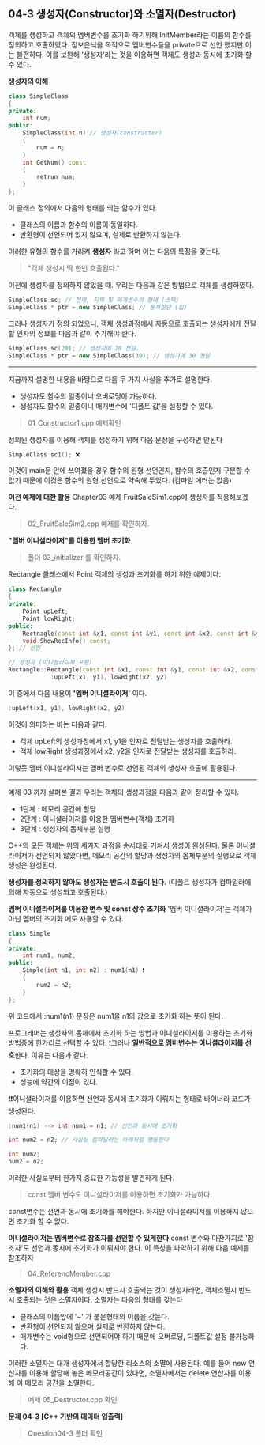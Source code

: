 04-3 생성자(Constructor)와 소멸자(Destructor)
---

객체를 생성하고 객체의 멤버변수를 초기화 하기위해 InitMember라는 이름의 함수를 정의하고 호출하였다.  정보은닉을 목적으로 멤버변수들을 private으로 선언 했지만 이는 불편하다. 이를 보완해 '생성자'라는 것을 이용하면 객체도 생성과 동시에 초기화 할 수 있다.

**생성자의 이해**
``` C++
class SimpleClass
{
private:
    int num;
public:
    SimpleClass(int n) // 생성자(constructor)
    {
        num = n;
    }
    int GetNum() const
    {
        retrun num;
    }
};
```
이 클래스 정의에서 다음의 형태를 띄는 함수가 있다.
* 클래스의 이름과 함수의 이름이 동일하다.
* 반환형이 선언되어 있지 않으며, 실제로 반환하지 않는다.

이러한 유형의 함수를 가리켜 **생성자** 라고 하며 이는 다음의 특징을 갖는다.
> "객체 생성시 딱 한번 호출된다."

이전에 생성자를 정의하지 않았을 때. 우리는 다음과 같은 방법으로 객체를 생성하였다.
``` C++
SimpleClass sc; // 전역, 지역 및 매개변수의 형태 (스택)
SimpleClass * ptr = new SimpleClass; // 동적할당 (힙)
```
그러나 생성자가 정의 되었으니, 객체 생성과정에서 자동으로 호출되는 생성자에게 전달할 인자의 정보를 다음과 같이 추가해야 한다.
``` C++
SimpleClass sc(20); // 생성자에 20 전달.
SimpleClass * ptr = new SimpleClass(30); // 생성자에 30 전달
```
---
지금까지 설명한 내용을 바탕으로 다음 두 가지 사실을 추가로 설명한다.
* 생성자도 함수의 일종이니 오버로딩이 가능하다.
* 생성자도 함수의 일종이니 매개변수에 '디폴트 값'을 설정할 수 있다.

> 01_Constructor1.cpp 예제확인

정의된 생성자를 이용해 객체를 생성하기 위해 다음 문장을 구성하면 안된다
``` C++
SimpleClass sc1(); ❌
```
이것이 main문 안에 쓰여졌을 경우 함수의 원형 선언인지, 함수의 호출인지 구분할 수 없기 때문에 이것은 함수의 원형 선언으로 약속해 두었다. (컴파일 에러는 없음)

**이전 예제에 대한 활용**
Chapter03 예제 FruitSaleSim1.cpp에 생성자를 적용해보겠다.
> 02_FruitSaleSim2.cpp 예제를 확인하자.

**"멤버 이니셜라이저"를 이용한 멤버 초기화**
> 폴더 03_initializer 를 확인하자.

Rectangle 클래스에서 Point 객체의 생성과 초기화를 하기 위한 예제이다.
``` C++
class Rectangle
{
private:
    Point upLeft;
    Point lowRight;
public:
    Rectnagle(const int &x1, const int &y1, const int &x2, const int &y2);
    void ShowRecInfo() const;
}; // 선언

// 생성자 (이니셜라이저 포함)
Rectangle::Rectangle(const int &x1, const int &y1, const int &x2, const int &y2)
            :upLeft(x1, y1), lowRight(x2, y2)
```
이 중에서 다음 내용이 **'멤버 이니셜라이저'** 이다.
``` C++
:upLeft(x1, y1), lowRight(x2, y2)
```
이것이 의미하는 바는 다음과 같다.
* 객체 upLeft의 생성과정에서 x1, y1을 인자로 전달받는 생성자를 호출하라.
* 객체 lowRight 생성과정에서 x2, y2을 인자로 전달받는 생성자를 호출하라.

이렇듯 멤버 이니셜라이저는 멤버 변수로 선언된 객체의 생성자 호출에 활용된다. 

---
예제 03 까지 살펴본 결과 우리는 객체의 생성과정을 다음과 같이 정리할 수 있다.
* 1단계 : 메모리 공간에 할당
* 2단계 : 이니셜라이저를 이용한 멤버변수(객체) 초기하
* 3단계 : 생성자의 몸체부분 실행

C++의 모든 객체는 위의 세가지 과정을 순서대로 거쳐서 생성이 완성된다. 물론 이니셜라이저가 선언되지 않았다면, 메모리 공간의 할당과 생성자의 몸체부분의 실행으로 객체생성은 완성된다.

**생성자를 정의하지 않아도 생성자는 반드시 호출이 된다.**
(디폴트 생성자가 컴파일러에 의해 자동으로 생성되고 호출된다.)

**멤버 이니셜라이저를 이용한 변수 및 const 상수 초기화**
'멤버 이니셜라이저'는 객체가 아닌 멤버의 초기화 에도 사용할 수 있다.
``` C++
class Simple
{
private:
    int num1, num2;
public:
    Simple(int n1, int n2) : num1(n1) ❗️
    {
        num2 = n2;
    }
};
```
위 코드에서 :num1(n1) 문장은 num1을 n1의 값으로 초기화 하는 뜻이 된다.

프로그래머는 생성자의 몸체에서 초기화 하는 방법과 이니셜라이저를 이용하는 초기화 방법중에 한가리르 선택할 수 있다. ❗️그러나 **일반적으로 멤버변수는 이니셜라이저를 선호**한다. 이유는 다음과 같다.
* 초기화의 대상을 명확히 인식할 수 있다.
* 성능에 약간의 이점이 있다.

❗️❗️이니셜라이저를 이용하면 선언과 동시에 초기화가 이뤄지는 형태로 바이너리 코드가 생성된다.
``` C++
:num1(n1) --> int num1 = n1; // 선언과 동시에 초기화

int num2 = n2; // 사실상 컴파일러는 아래처럼 행동한다

int num2;
num2 = n2;
```

이러한 사실로부터 한가지 중요한 가능성을 발견하게 된다.
> const 멤버 변수도 이니셜라이저를 이용하면 초기화가 가능하다.

const변수는 선언과 동시에 초기화를 해야한다. 하지만 이니셜라이저를 이용하지 않으면 초기화 할 수 없다.

**이니셜라이저는 멤버변수로 참조자를 선언할 수 있게한다**
const 변수와 마찬가지로 '참조자'도 선언과 동시에 초기화가 이뤄져야 한다. 이 특성을 파악하기 위해 다음 예제를 참조하자
> 04_ReferencMember.cpp

**소멸자의 이해와 활용**
객체 생성시 반드시 호출되는 것이 생성자라면, 객체소멸시 반드시 호출되는 것은 소멸자이다. 소멸자는 다음의 형태를 갖는다
* 클래스의 이름앞에 '~' 가 붙은형태의 이름을 갖는다.
* 반환형이 선언되지 않으며 실제로 반환하지 않는다.
* 매개변수는 void형으로 선언되어야 하기 때문에 오버로딩, 디폴트값 설정 불가능하다.

이러한 소멸자는 대개 생성자에서 할당한 리소스의 소멸에 사용된다.
예를 들어 new 연산자를 이용해 할당해 놓은 메모리공간이 있다면, 소멸자에서는 delete 연산자를 이용해 이 메모리 공간을 소멸한다.
> 예제 05_Destructor.cpp 확인

**문제 04-3 [C++ 기반의 데이터 입출력]**
> Question04-3 폴더 확인



